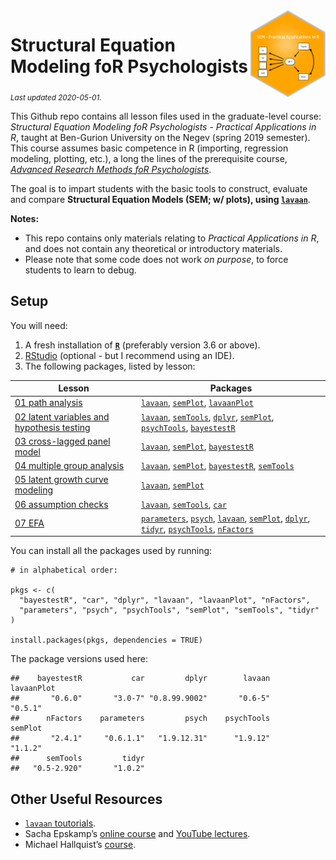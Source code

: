 
<img src='logo/BGUHex.png' align="right" height="139" />

# Structural Equation Modeling foR Psychologists

<sub>*Last updated 2020-05-01.*</sub>

This Github repo contains all lesson files used in the graduate-level
course: *Structural Equation Modeling foR Psychologists - Practical
Applications in R*, taught at Ben-Gurion University on the Negev (spring
2019 semester). This course assumes basic competence in R (importing,
regression modeling, plotting, etc.), a long the lines of the
prerequisite course, [*Advanced Research Methods foR
Psychologists*](https://github.com/mattansb/Advanced-Research-Methods-foR-Psychologists).

The goal is to impart students with the basic tools to construct,
evaluate and compare **Structural Equation Models (SEM; w/ plots), using
[`lavaan`](http://lavaan.ugent.be/)**.

**Notes:**

  - This repo contains only materials relating to *Practical
    Applications in R*, and does not contain any theoretical or
    introductory materials.  
  - Please note that some code does not work *on purpose*, to force
    students to learn to debug.

## Setup

You will need:

1.  A fresh installation of [**`R`**](https://cran.r-project.org/)
    (preferably version 3.6 or above).
2.  [RStudio](https://www.rstudio.com/products/rstudio/download/)
    (optional - but I recommend using an IDE).
3.  The following packages, listed by lesson:

| Lesson                                                                                              | Packages                                                                                                                                                                                                                                                                                                                                                                                                                                                               |
| --------------------------------------------------------------------------------------------------- | ---------------------------------------------------------------------------------------------------------------------------------------------------------------------------------------------------------------------------------------------------------------------------------------------------------------------------------------------------------------------------------------------------------------------------------------------------------------------- |
| [01 path analysis](/01%20path%20analysis)                                                           | [`lavaan`](https://CRAN.R-project.org/package=lavaan), [`semPlot`](https://CRAN.R-project.org/package=semPlot), [`lavaanPlot`](https://CRAN.R-project.org/package=lavaanPlot)                                                                                                                                                                                                                                                                                          |
| [02 latent variables and hypothesis testing](/02%20latent%20variables%20and%20hypothesis%20testing) | [`lavaan`](https://CRAN.R-project.org/package=lavaan), [`semTools`](https://CRAN.R-project.org/package=semTools), [`dplyr`](https://CRAN.R-project.org/package=dplyr), [`semPlot`](https://CRAN.R-project.org/package=semPlot), [`psychTools`](https://CRAN.R-project.org/package=psychTools), [`bayestestR`](https://CRAN.R-project.org/package=bayestestR)                                                                                                           |
| [03 cross-lagged panel model](/03%20cross-lagged%20panel%20model)                                   | [`lavaan`](https://CRAN.R-project.org/package=lavaan), [`semPlot`](https://CRAN.R-project.org/package=semPlot), [`bayestestR`](https://CRAN.R-project.org/package=bayestestR)                                                                                                                                                                                                                                                                                          |
| [04 multiple group analysis](/04%20multiple%20group%20analysis)                                     | [`lavaan`](https://CRAN.R-project.org/package=lavaan), [`semPlot`](https://CRAN.R-project.org/package=semPlot), [`bayestestR`](https://CRAN.R-project.org/package=bayestestR), [`semTools`](https://CRAN.R-project.org/package=semTools)                                                                                                                                                                                                                               |
| [05 latent growth curve modeling](/05%20latent%20growth%20curve%20modeling)                         | [`lavaan`](https://CRAN.R-project.org/package=lavaan), [`semPlot`](https://CRAN.R-project.org/package=semPlot)                                                                                                                                                                                                                                                                                                                                                         |
| [06 assumption checks](/06%20assumption%20checks)                                                   | [`lavaan`](https://CRAN.R-project.org/package=lavaan), [`semTools`](https://CRAN.R-project.org/package=semTools), [`car`](https://CRAN.R-project.org/package=car)                                                                                                                                                                                                                                                                                                      |
| [07 EFA](/07%20EFA)                                                                                 | [`parameters`](https://CRAN.R-project.org/package=parameters), [`psych`](https://CRAN.R-project.org/package=psych), [`lavaan`](https://CRAN.R-project.org/package=lavaan), [`semPlot`](https://CRAN.R-project.org/package=semPlot), [`dplyr`](https://CRAN.R-project.org/package=dplyr), [`tidyr`](https://CRAN.R-project.org/package=tidyr), [`psychTools`](https://CRAN.R-project.org/package=psychTools), [`nFactors`](https://CRAN.R-project.org/package=nFactors) |

You can install all the packages used by running:

    # in alphabetical order:

    pkgs <- c(
      "bayestestR", "car", "dplyr", "lavaan", "lavaanPlot", "nFactors",
      "parameters", "psych", "psychTools", "semPlot", "semTools", "tidyr"
    )

    install.packages(pkgs, dependencies = TRUE)

The package versions used here:

    ##    bayestestR           car         dplyr        lavaan    lavaanPlot 
    ##       "0.6.0"       "3.0-7" "0.8.99.9002"       "0.6-5"       "0.5.1" 
    ##      nFactors    parameters         psych    psychTools       semPlot 
    ##       "2.4.1"     "0.6.1.1"   "1.9.12.31"      "1.9.12"       "1.1.2" 
    ##      semTools         tidyr 
    ##   "0.5-2.920"       "1.0.2"

## Other Useful Resources

  - [`lavaan` toutorials](http://lavaan.ugent.be/tutorial/index.html).  
  - Sacha Epskamp’s [online course](http://sachaepskamp.com/SEM2020) and
    [YouTube
    lectures](https://www.youtube.com/playlist?list=PLliBbGBc5nn3m8bXQ4CmOep3UmQ_5tVlC).  
  - Michael Hallquist’s
    [course](https://psu-psychology.github.io/psy-597-SEM/).
